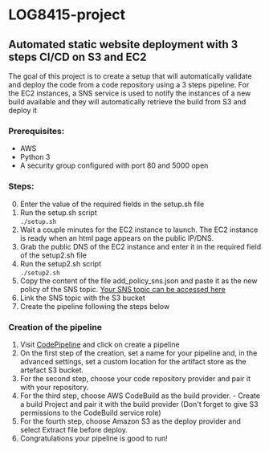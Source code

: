 # LOG8415-project

## Automated static website deployment with 3 steps CI/CD on S3 and EC2

The goal of this project is to create a setup that will automatically validate and deploy the code from a code repository using a 3 steps pipeline. For the EC2 instances, a SNS service is used to notify the instances of a new build available and they will automatically retrieve the build from S3 and deploy it

### Prerequisites:
- AWS 
- Python 3 
- A security group configured with port 80 and 5000 open 

### Steps: 
  0. Enter the value of the required fields in the setup.sh file
  1. Run the setup.sh script \
     ```./setup.sh```
  2. Wait a couple minutes for the EC2 instance to launch. The EC2 instance is ready when an html page appears on the public IP/DNS.
  3. Grab the public DNS of the EC2 instance and enter it in the required field of the setup2.sh file
  4. Run the setup2.sh script \
     ```./setup2.sh```
  5. Copy the content of the file add_policy_sns.json and paste it as the new policy of the SNS topic. [Your SNS topic can be accessed here](https://console.aws.amazon.com/sns/v3/home)
  6. Link the SNS topic with the S3 bucket
  7. Create the pipeline following the steps below


### Creation of the pipeline

  1. Visit [CodePipeline](https://console.aws.amazon.com/codesuite/codepipeline/pipelines) and click on create a pipeline
  2. On the first step of the creation, set a name for your pipeline and, in the advanced settings, set a custom location for the artifact store as the artefact S3 bucket. 
  3. For the second step, choose your code repository provider and pair it with your repository.
  4. For the third step, choose AWS CodeBuild as the build provider. 
    - Create a build Project and pair it with the build provider (Don't forget to give S3 permissions to the CodeBuild service role)
  5. For the fourth step, choose Amazon S3 as the deploy provider and select Extract file before deploy.
  6. Congratulations your pipeline is good to run!
